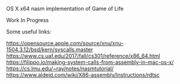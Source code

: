 OS X x64 nasm implementation of Game of Life

Work In Progress

Some useful links:

https://opensource.apple.com/source/xnu/xnu-1504.3.12/bsd/kern/syscalls.master
https://www.cs.uaf.edu/2017/fall/cs301/reference/x86_64.html
https://filippo.io/making-system-calls-from-assembly-in-mac-os-x/
https://cs.lmu.edu/~ray/notes/nasmtutorial/
https://www.aldeid.com/wiki/X86-assembly/Instructions/rdtsc

